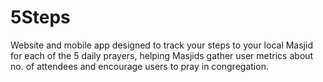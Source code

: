 # 5Steps
Website and mobile app designed to track your steps to your local Masjid for each of the 5 daily prayers, helping Masjids gather user metrics about no. of attendees and encourage users to pray in congregation.
